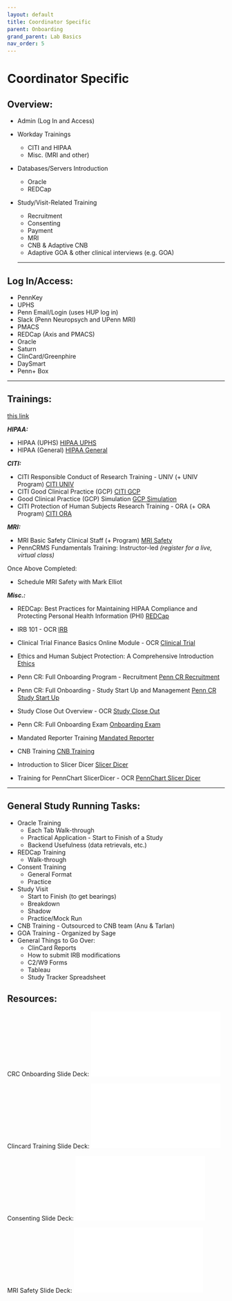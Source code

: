 ```yaml
---
layout: default
title: Coordinator Specific
parent: Onboarding
grand_parent: Lab Basics
nav_order: 5
---
```


# Coordinator Specific

## Overview:

- Admin (Log In and Access)
- Workday Trainings
    - CITI and HIPAA
    - Misc. (MRI and other)
- Databases/Servers Introduction
    - Oracle
    - REDCap
- Study/Visit-Related Training
    - Recruitment
    - Consenting
    - Payment
    - MRI
    - CNB & Adaptive CNB
    - Adaptive GOA & other clinical interviews (e.g. GOA)
    
    ---
    

## Log In/Access:

- PennKey
- UPHS
- Penn Email/Login (uses HUP log in)
- Slack (Penn Neuropsych and UPenn MRI)
- PMACS
- REDCap (Axis and PMACS)
- Oracle
- Saturn
- ClinCard/Greenphire
- DaySmart
- Penn+ Box

---

## Trainings:
[this link](https://reset.pmacs.upenn.edu)

***HIPAA:***

- HIPAA (UPHS)
[HIPAA UPHS](https://www.myworkday.com/upenn/learning/course/f5f4bac0e62010016a0082c0acd00000?record=526d324936d99000b7f0a26dc60d0000&type=9882927d138b100019b928e75843018d)
- HIPAA (General)
[HIPAA General](https://www.myworkday.com/upenn/learning/course/9b2946e933d91001b7d62c27b9010000?record=8859733ea2fe1000b74cc0920f7e0000&type=9882927d138b100019b928e75843018d)

***CITI:***

- CITI Responsible Conduct of Research Training - UNIV (+ UNIV Program)
[CITI UNIV](https://www.myworkday.com/upenn/d/inst/15$413382/17816$533.htmld?metadataEntryPoint=/upenn/learning/mylearning)
- CITI Good Clinical Practice (GCP)
[CITI GCP](https://www.myworkday.com/upenn/d/inst/15$413382/17816$536.htmld?metadataEntryPoint=/upenn/learning/mylearning)
- Good Clinical Practice (GCP) Simulation
[GCP Simulation](https://www.myworkday.com/upenn/d/inst/15$413382/23455$48.htmld?metadataEntryPoint=/upenn/learning/mylearning)
- CITI Protection of Human Subjects Research Training - ORA (+ ORA Program)
[CITI ORA](https://www.myworkday.com/upenn/d/inst/15$413382/17816$532.htmld?metadataEntryPoint=/upenn/learning/mylearning)

***MRI:***

- MRI Basic Safety Clinical Staff (+ Program)
[MRI Safety](https://www.myworkday.com/upenn/learning/course/9b2946e933d91001b7dde63474bc0000?record=cd3388946bc41001a09d97970dfe0000&type=9882927d138b100019b928e75843018d)
- PennCRMS Fundamentals Training: Instructor-led *(register for a live, virtual class)*

Once Above Completed:

- Schedule MRI Safety with Mark Elliot

***Misc.:***

- REDCap: Best Practices for Maintaining HIPAA Compliance and Protecting Personal Health Information (PHI)
[REDCap](https://www.myworkday.com/upenn/d/inst/15$413382/17816$476.htmld?metadataEntryPoint=/upenn/learning/mylearning)
- IRB 101 - OCR
[IRB](https://www.myworkday.com/upenn/d/inst/15$413382/17816$772.htmld?metadataEntryPoint=/upenn/learning/mylearning)
- Clinical Trial Finance Basics Online Module - OCR 
[Clinical Trial](https://www.myworkday.com/upenn/d/inst/15$413382/17816$606.htmld?metadataEntryPoint=/upenn/learning/mylearning)
- Ethics and Human Subject Protection: A Comprehensive Introduction
[Ethics](https://www.myworkday.com/upenn/d/inst/15$413382/17816$134.htmld?metadataEntryPoint=/upenn/learning/mylearning)
- Penn CR: Full Onboarding Program - Recruitment
[Penn CR Recruitment](https://www.myworkday.com/upenn/d/inst/15$413382/17816$140.htmld?metadataEntryPoint=/upenn/learning/mylearning)
- Penn CR: Full Onboarding - Study Start Up and Management
[Penn CR Study Start Up](https://www.myworkday.com/upenn/d/inst/15$413382/17816$141.htmld?metadataEntryPoint=/upenn/learning/mylearning)
- Study Close Out Overview - OCR
[Study Close Out](https://www.myworkday.com/upenn/d/inst/15$413382/17816$612.htmld?metadataEntryPoint=/upenn/learning/mylearning)
- Penn CR: Full Onboarding Exam
[Onboarding Exam](https://www.myworkday.com/upenn/d/inst/15$413382/17816$357.htmld?metadataEntryPoint=/upenn/learning/mylearning)
- Mandated Reporter Training
[Mandated Reporter](https://www.reportabusepa.pitt.edu/)

- CNB Training
[CNB Training](https://redcap.med.upenn.edu/surveys/?s=FZt2ymXi3Lv5yCf3&new.)

- Introduction to Slicer Dicer
[Slicer Dicer](https://www.myworkday.com/upenn/d/inst/15$413382/17816$9.htmld?metadataEntryPoint=/upenn/learning/mylearning)
- Training for PennChart SlicerDicer - OCR
[PennChart Slicer Dicer](https://www.myworkday.com/upenn/d/inst/15$413382/23455$851.htmld?metadataEntryPoint=/upenn/learning/mylearning)

---

## General Study Running Tasks:

- Oracle Training
    - Each Tab Walk-through
    - Practical Application - Start to Finish of a Study
    - Backend Usefulness (data retrievals, etc.)
- REDCap Training
    - Walk-through
- Consent Training
    - General Format
    - Practice
- Study Visit
    - Start to Finish (to get bearings)
    - Breakdown
    - Shadow
    - Practice/Mock Run
- CNB Training - Outsourced to CNB team (Anu & Tarlan)
- GOA Training - Organized by Sage
- General Things to Go Over:
    - ClinCard Reports
    - How to submit IRB modifications
    - C2/W9 Forms
    - Tableau
    - Study Tracker Spreadsheet


## Resources:

CRC Onboarding Slide Deck:
[![CRC Onboarding](/assets/pdfs/crc_onboarding_presentation_v3.pdf)](/assets/pdfs/crc_onboarding_presentation_v3.pdf) 

Clincard Training Slide Deck:
[![Clincard Training](/assets/pdfs/clincard_penn_chop_training_powerpoint.pdf)](/assets/pdfs/clincard_penn_chop_training_powerpoint.pdf) 

Consenting Slide Deck:
[![Consenting](/assets/pdfs/consent_review_09_14_2022.pdf)](/assets/pdfs/consent_review_09_14_2022.pdf) 

MRI Safety Slide Deck:
[![MRI Safety](/assets/pdfs/MRsafety%20presentation%20(1).pdf)](/assets/pdfs/MRsafety%20presentation%20(1).pdf) 